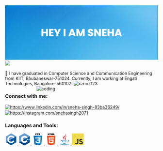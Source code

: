 ![logo](https://github.com/SnehaBharadwaj/snehaBharadwaj/blob/main/banner.png)
<img src="https://readme-typing-svg.herokuapp.com/?lines=👋+Hi,+I'm+Sneha+Singh!;👀+I’m+interested+in+Data+Analytics,+Cloud+Computing,+SDE,+AI,+and+ML.;🌱+I’m+studying+in+KIIT.;&font=Fira%20Code&center=true&width=900&height=50&duration=4000&pause=1000">
</p>
🧠 I have graduated in Computer Science and Communication Engineering from KIIT, Bhubaneswar-751024. Currently, I am working at Engati Technologies, Bangalore-560102.
  <img align="right" alt="coding" width="400" src="https://media2.giphy.com/media/gU25raLP4pUu4/giphy.gif?cid=ecf05e47bst3l1hl39jdbm398zm1k8yqetz79yzvmdgdiugv&rid=giphy.gif&ct=g"
  <img align="right" alt="coding" width="400" src="https://media1.giphy.com/media/C4NdKtRaQE9m8/giphy.gif?cid=ecf05e47xgb0iu1l3o3krxz1cq1m7hh76cejis44j5otyc89&rid=giphy.gif&ct=g"
<p align="left"> <img src="https://komarev.com/ghpvc/?username=xznoz123&label=Profile%20views&color=0e75b6&style=flat" alt="xznoz123" /> </p>

<h3 align="left">Connect with me:</h3>
<p align="left">
<a href="https://linkedin.com/in/https://www.linkedin.com/in/sneha-singh-83ba36249/" target="blank"><img align="center" src="https://raw.githubusercontent.com/rahuldkjain/github-profile-readme-generator/master/src/images/icons/Social/linked-in-alt.svg" alt="https://www.linkedin.com/in/sneha-singh-83ba36249/" height="30" width="40" /></a>
<a href="https://instagram.com/https://instagram.com/snehasingh2071" target="blank"><img align="center" src="https://raw.githubusercontent.com/rahuldkjain/github-profile-readme-generator/master/src/images/icons/Social/instagram.svg" alt="https://instagram.com/snehasingh2071" height="30" width="40" /></a>
</p>

<h3 align="left">Languages and Tools:</h3>
<p align="left"> <a href="https://www.cprogramming.com/" target="_blank" rel="noreferrer"> <img src="https://raw.githubusercontent.com/devicons/devicon/master/icons/c/c-original.svg" alt="c" width="40" height="40"/> </a> <a href="https://www.w3schools.com/cpp/" target="_blank" rel="noreferrer"> <img src="https://raw.githubusercontent.com/devicons/devicon/master/icons/cplusplus/cplusplus-original.svg" alt="cplusplus" width="40" height="40"/> </a> <a href="https://www.w3schools.com/css/" target="_blank" rel="noreferrer"> <img src="https://raw.githubusercontent.com/devicons/devicon/master/icons/css3/css3-original-wordmark.svg" alt="css3" width="40" height="40"/> </a> <a href="https://www.w3.org/html/" target="_blank" rel="noreferrer"> <img src="https://raw.githubusercontent.com/devicons/devicon/master/icons/html5/html5-original-wordmark.svg" alt="html5" width="40" height="40"/> </a> <a href="https://www.java.com" target="_blank" rel="noreferrer"> <img src="https://raw.githubusercontent.com/devicons/devicon/master/icons/java/java-original.svg" alt="java" width="40" height="40"/> </a> <a href="https://developer.mozilla.org/en-US/docs/Web/JavaScript" target="_blank" rel="noreferrer"> <img src="https://raw.githubusercontent.com/devicons/devicon/master/icons/javascript/javascript-original.svg" alt="javascript" width="40" height="40"/> </a> </p>


